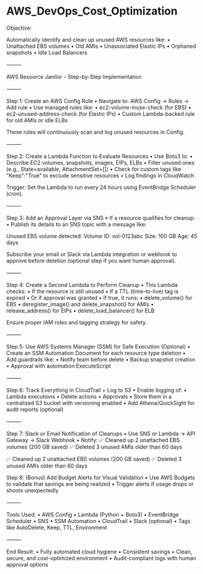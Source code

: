 # AWS_DevOps_Cost_Optimization


Objective:

Automatically identify and clean up unused AWS resources like:
	•	Unattached EBS volumes
	•	Old AMIs
	•	Unassociated Elastic IPs
	•	Orphaned snapshots
	•	Idle Load Balancers

⸻

AWS Resource Janitor – Step-by-Step Implementation

⸻

Step 1: Create an AWS Config Rule
	•	Navigate to: AWS Config → Rules → Add rule
	•	Use managed rules like:
	•	ec2-volume-inuse-check (for EBS)
	•	ec2-unused-address-check (for Elastic IPs)
	•	Custom Lambda-backed rule for old AMIs or idle ELBs

These rules will continuously scan and log unused resources in Config.

⸻

Step 2: Create a Lambda Function to Evaluate Resources
	•	Use Boto3 to:
	•	Describe EC2 volumes, snapshots, images, EIPs, ELBs
	•	Filter unused ones (e.g., State=available, AttachmentSet=[])
	•	Check for custom tags like "Keep":"True" to exclude sensitive resources
	•	Log findings in CloudWatch

Trigger:
Set the Lambda to run every 24 hours using EventBridge Scheduler (cron).

⸻

Step 3: Add an Approval Layer via SNS
	•	If a resource qualifies for cleanup:
	•	Publish its details to an SNS topic with a message like:

Unused EBS volume detected:
Volume ID: vol-0123abc
Size: 100 GB
Age: 45 days

Subscribe your email or Slack via Lambda integration or webhook to approve before deletion (optional step if you want human approval).

⸻

Step 4: Create a Second Lambda to Perform Cleanup
	•	This Lambda checks:
	•	If the resource is still unused
	•	If a TTL (time-to-live) tag is expired
	•	Or if approval was granted
	•	If true, it runs:
	•	delete_volume() for EBS
	•	deregister_image() and delete_snapshot() for AMIs
	•	release_address() for EIPs
	•	delete_load_balancer() for ELB

Ensure proper IAM roles and tagging strategy for safety.

⸻

Step 5: Use AWS Systems Manager (SSM) for Safe Execution (Optional)
	•	Create an SSM Automation Document for each resource type deletion
	•	Add guardrails like:
	•	Notify team before delete
	•	Backup snapshot creation
	•	Approval with automation:ExecuteScript

⸻

Step 6: Track Everything in CloudTrail + Log to S3
	•	Enable logging of:
	•	Lambda executions
	•	Delete actions
	•	Approvals
	•	Store them in a centralized S3 bucket with versioning enabled
	•	Add Athena/QuickSight for audit reports (optional)

⸻

Step 7: Slack or Email Notification of Cleanups
	•	Use SNS or Lambda → API Gateway → Slack Webhook
	•	Notify:
✅ Cleaned up 2 unattached EBS volumes (200 GB saved)
✅ Deleted 3 unused AMIs older than 60 days

✅ Cleaned up 2 unattached EBS volumes (200 GB saved)
✅ Deleted 3 unused AMIs older than 60 days

Step 8: (Bonus) Add Budget Alerts for Visual Validation
	•	Use AWS Budgets to validate that savings are being realized
	•	Trigger alerts if usage drops or shoots unexpectedly

⸻

Tools Used:
	•	AWS Config
	•	Lambda (Python + Boto3)
	•	EventBridge Scheduler
	•	SNS
	•	SSM Automation
	•	CloudTrail
	•	Slack (optional)
	•	Tags like AutoDelete, Keep, TTL, Environment

⸻

End Result:
	•	Fully automated cloud hygiene
	•	Consistent savings
	•	Clean, secure, and cost-optimized environment
	•	Audit-compliant logs with human approval options
